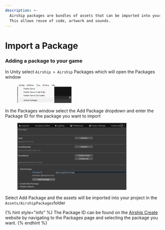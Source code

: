 ```yaml
---
description: >-
  Airship packages are bundles of assets that can be imported into your project.
  This allows reuse of code, artwork and sounds.
---
```


# Import a Package

### Adding a package to your game

In Unity select `Airship > Airship` Packages which will open the Packages window

<div align="left"><figure><img src="../.gitbook/assets/image (4).png" alt="" width="176"><figcaption></figcaption></figure></div>

In the Packages window select the Add Package dropdown and enter the Package ID for the package you want to import

<div align="left"><figure><img src="../.gitbook/assets/image (5).png" alt="" width="355"><figcaption></figcaption></figure></div>

Select Add Package and the assets will be imported into your project in the `Assets/AirshipPackages`folder

{% hint style="info" %}
The Package ID can be found on the [Airship Create](https://create.airship.gg/) website by navigating to the Packages page and selecting the package you want.
{% endhint %}
